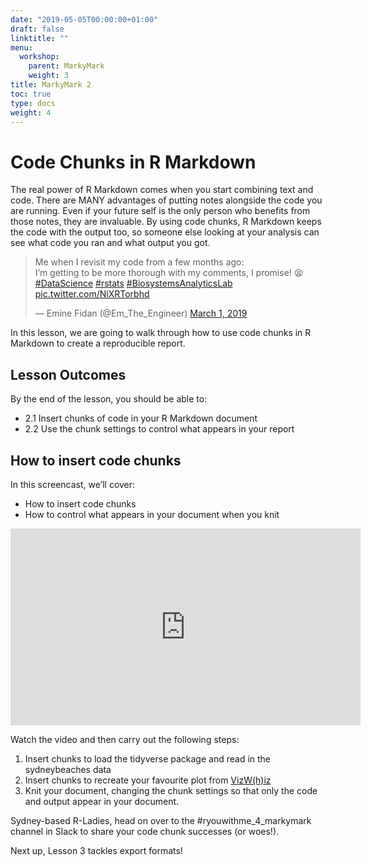 ```yaml
---
date: "2019-05-05T00:00:00+01:00"
draft: false
linktitle: ""
menu:
  workshop:
    parent: MarkyMark
    weight: 3
title: MarkyMark 2
toc: true
type: docs
weight: 4
---
```


#  Code Chunks in R Markdown

The real power of R Markdown comes when you start combining text and code. There are MANY advantages of putting notes alongside the code you are running. Even if your future self is the only person who benefits from those notes, they are invaluable. By using code chunks, R Markdown keeps the code with the output too, so someone else looking at your analysis can see what code you ran and what output you got. 

<blockquote class="twitter-tweet" data-lang="en"><p lang="en" dir="ltr">Me when I revisit my code from a few months ago: <br>I’m getting to be more thorough with my comments, I promise! 😫 <a href="https://twitter.com/hashtag/DataScience?src=hash&amp;ref_src=twsrc%5Etfw">#DataScience</a> <a href="https://twitter.com/hashtag/rstats?src=hash&amp;ref_src=twsrc%5Etfw">#rstats</a> <a href="https://twitter.com/hashtag/BiosystemsAnalyticsLab?src=hash&amp;ref_src=twsrc%5Etfw">#BiosystemsAnalyticsLab</a> <a href="https://t.co/NiXRTorbhd">pic.twitter.com/NiXRTorbhd</a></p>&mdash; Emine Fidan (@Em_The_Engineer) <a href="https://twitter.com/Em_The_Engineer/status/1101573335480180737?ref_src=twsrc%5Etfw">March 1, 2019</a></blockquote>
<script async src="https://platform.twitter.com/widgets.js" charset="utf-8"></script>


In this lesson, we are going to walk through how to use code chunks in R Markdown to create a reproducible report.  

## Lesson Outcomes
By the end of the lesson, you should be able to:

* 2.1 Insert chunks of code in your R Markdown document
* 2.2 Use the chunk settings to control what appears in your report 

## How to insert code chunks

In this screencast, we’ll cover:

  * How to insert code chunks 
  * How to control what appears in your document when you knit 


<iframe width="560" height="315" src="https://www.youtube.com/embed/zuehNWUPRbM" frameborder="0" allow="accelerometer; autoplay; encrypted-media; gyroscope; picture-in-picture" allowfullscreen></iframe>

Watch the video and then carry out the following steps:

1. Insert chunks to load the tidyverse package and read in the sydneybeaches data
2. Insert chunks to recreate your favourite plot from [VizW(h)iz](https://rladiessydney.org/courses/workshop/03-vizwhiz-0/)
3. Knit your document, changing the chunk settings so that only the code and output appear in your document. 

Sydney-based R-Ladies, head on over to the #ryouwithme_4_markymark channel in Slack to share your code chunk successes (or woes!).

Next up, Lesson 3 tackles export formats!
